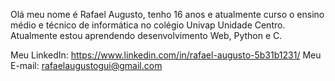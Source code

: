 Olá meu nome é Rafael Augusto, tenho 16 anos e atualmente curso o ensino médio e técnico de informática no colégio Univap Unidade Centro.
Atualmente estou aprendendo desenvolvimento Web, Python e C.

Meu LinkedIn:
https://www.linkedin.com/in/rafael-augusto-5b31b1231/
Meu E-mail:
rafaelaugustogui@gmail.com
